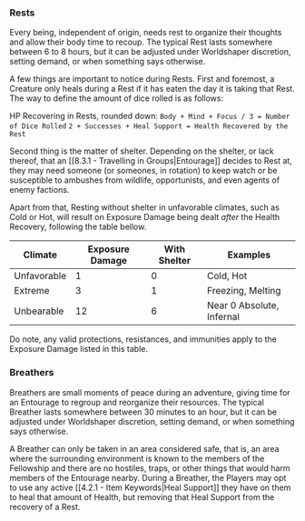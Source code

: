 ### Rests
Every being, independent of origin, needs rest to organize their thoughts and allow their body time to recoup. The typical Rest lasts somewhere between 6 to 8 hours, but it can be adjusted under Worldshaper discretion, setting demand, or when something says otherwise.

A few things are important to notice during Rests. First and foremost, a Creature only heals during a Rest if it has eaten the day it is taking that Rest. The way to define the amount of dice rolled is as follows:

HP Recovering in Rests, rounded down:
``Body + Mind + Focus / 3 = Number of Dice Rolled``
``2 + Successes + Heal Support = Health Recovered by the Rest``

Second thing is the matter of shelter. Depending on the shelter, or lack thereof, that an [[8.3.1 - Travelling in Groups|Entourage]] decides to Rest at, they may need someone (or someones, in rotation) to keep watch or be susceptible to ambushes from wildlife, opportunists, and even agents of enemy factions.

Apart from that, Resting without shelter in unfavorable climates, such as Cold or Hot, will result on Exposure Damage being dealt *after* the Health Recovery, following the table bellow.

Climate | Exposure Damage | With Shelter | Examples
------- | --------------- | ------------ | --------
Unfavorable | 1 | 0 | Cold, Hot
Extreme | 3 | 1 | Freezing, Melting
Unbearable | 12 | 6 | Near 0 Absolute, Infernal

Do note, any valid protections, resistances, and immunities apply to the Exposure Damage listed in this table.

### Breathers
Breathers are small moments of peace during an adventure, giving time for an Entourage to regroup and reorganize their resources. The typical Breather lasts somewhere between 30 minutes to an hour, but it can be adjusted under Worldshaper discretion, setting demand, or when something says otherwise.

A Breather can only be taken in an area considered safe, that is, an area where the surrounding environment is known to the members of the Fellowship and there are no hostiles, traps, or other things that would harm members of the Entourage nearby. During a Breather, the Players may opt to use any active [[4.2.1 - Item Keywords|Heal Support]] they have on them to heal that amount of Health, but removing that Heal Support from the recovery of a Rest.